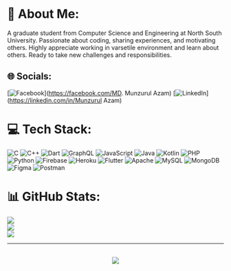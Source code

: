 # 💫 About Me:
A graduate student from Computer Science and Engineering at North South University. Passionate about coding, sharing experiences, and motivating others. Highly appreciate working in varsetile environment and learn about others. Ready to take new challenges and responsibilities.


## 🌐 Socials:
[![Facebook](https://img.shields.io/badge/Facebook-%231877F2.svg?logo=Facebook&logoColor=white)](https://facebook.com/MD. Munzurul Azam) [![LinkedIn](https://img.shields.io/badge/LinkedIn-%230077B5.svg?logo=linkedin&logoColor=white)](https://linkedin.com/in/Munzurul Azam) 

# 💻 Tech Stack:
![C](https://img.shields.io/badge/c-%2300599C.svg?style=for-the-badge&logo=c&logoColor=white) ![C++](https://img.shields.io/badge/c++-%2300599C.svg?style=for-the-badge&logo=c%2B%2B&logoColor=white) ![Dart](https://img.shields.io/badge/dart-%230175C2.svg?style=for-the-badge&logo=dart&logoColor=white) ![GraphQL](https://img.shields.io/badge/-GraphQL-E10098?style=for-the-badge&logo=graphql&logoColor=white) ![JavaScript](https://img.shields.io/badge/javascript-%23323330.svg?style=for-the-badge&logo=javascript&logoColor=%23F7DF1E) ![Java](https://img.shields.io/badge/java-%23ED8B00.svg?style=for-the-badge&logo=java&logoColor=white) ![Kotlin](https://img.shields.io/badge/kotlin-%230095D5.svg?style=for-the-badge&logo=kotlin&logoColor=white) ![PHP](https://img.shields.io/badge/php-%23777BB4.svg?style=for-the-badge&logo=php&logoColor=white) ![Python](https://img.shields.io/badge/python-3670A0?style=for-the-badge&logo=python&logoColor=ffdd54) ![Firebase](https://img.shields.io/badge/firebase-%23039BE5.svg?style=for-the-badge&logo=firebase) ![Heroku](https://img.shields.io/badge/heroku-%23430098.svg?style=for-the-badge&logo=heroku&logoColor=white) ![Flutter](https://img.shields.io/badge/Flutter-%2302569B.svg?style=for-the-badge&logo=Flutter&logoColor=white) ![Apache](https://img.shields.io/badge/apache-%23D42029.svg?style=for-the-badge&logo=apache&logoColor=white) ![MySQL](https://img.shields.io/badge/mysql-%2300f.svg?style=for-the-badge&logo=mysql&logoColor=white) ![MongoDB](https://img.shields.io/badge/MongoDB-%234ea94b.svg?style=for-the-badge&logo=mongodb&logoColor=white) 	![Figma](https://img.shields.io/badge/figma-%23F24E1E.svg?style=for-the-badge&logo=figma&logoColor=white) ![Postman](https://img.shields.io/badge/Postman-FF6C37?style=for-the-badge&logo=postman&logoColor=white)
# 📊 GitHub Stats:
![](https://github-readme-stats.vercel.app/api?username=MunzurulAzam&theme=dark&hide_border=false&include_all_commits=false&count_private=false)<br/>
![](https://github-readme-streak-stats.herokuapp.com/?user=MunzurulAzam&theme=dark&hide_border=false)<br/>
![](https://github-readme-stats.vercel.app/api/top-langs/?username=MunzurulAzam&theme=dark&hide_border=false&include_all_commits=false&count_private=false&layout=compact)

---
<br/>  

<div align="center">
<img src="https://komarev.com/ghpvc/?username=MunzurulAzam&&style=flat-square" align="center" />
</div>  
  

<br/>  

  
<!-- Proudly created with GPRM ( https://gprm.itsvg.in ) -->
